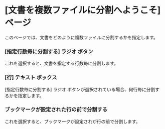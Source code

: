 # \[文書を複数ファイルに分割へようこそ\] ページ

このページでは、文書をどのように複数ファイルに分割するかを指定します。

### \[指定行数毎に分割する\] ラジオ ボタン

これを選択すると、文書を指定する行数毎に分割します。

### \[行\] テキスト ボックス

\[指定行数毎に分割する\] ラジオ ボタンが選択されている場合、何行毎に分割するかを指定します。

### ブックマークが設定された行の前で分割する

これを選択すると、ブックマークが設定されが行の前で分割します。
